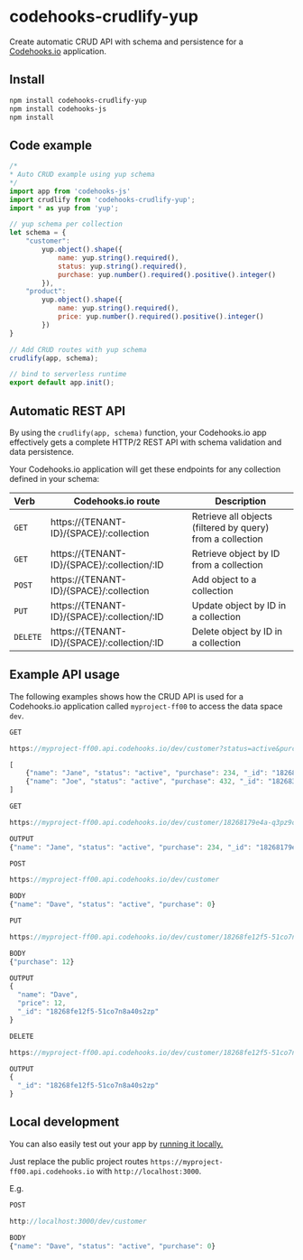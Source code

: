 # codehooks-crudlify-yup
Create automatic CRUD API with schema and persistence for a [Codehooks.io](https://codehooks.io) application.

## Install
```bash
npm install codehooks-crudlify-yup
npm install codehooks-js
npm install
```

## Code example
```js
/*
* Auto CRUD example using yup schema
*/
import app from 'codehooks-js'
import crudlify from 'codehooks-crudlify-yup';
import * as yup from 'yup';

// yup schema per collection
let schema = {
    "customer":
        yup.object().shape({
            name: yup.string().required(),
            status: yup.string().required(),
            purchase: yup.number().required().positive().integer()
        }),
    "product":
        yup.object().shape({
            name: yup.string().required(),
            price: yup.number().required().positive().integer()
        })
}

// Add CRUD routes with yup schema
crudlify(app, schema);

// bind to serverless runtime
export default app.init();

```

## Automatic REST API
By using the `crudlify(app, schema)` function, your Codehooks.io app effectively gets a complete HTTP/2 REST API with schema validation and data persistence.

Your Codehooks.io application will get these endpoints for any collection defined in your schema:

| Verb  | Codehooks.io route  | Description  |
|:---|---|---|
| `GET`  | https://{TENANT-ID}/{SPACE}/:collection  | Retrieve all objects (filtered by query) from a collection  |
| `GET`  | https://{TENANT-ID}/{SPACE}/:collection/:ID  | Retrieve object by ID from a collection  |
| `POST` | https://{TENANT-ID}/{SPACE}/:collection  | Add object to a collection  | 
| `PUT`  | https://{TENANT-ID}/{SPACE}/:collection/:ID  | Update object by ID in a collection  | 
|`DELETE`| https://{TENANT-ID}/{SPACE}/:collection/:ID  | Delete object by ID in a collection  | 

## Example API usage
The following examples shows how the CRUD API is used for a Codehooks.io application called `myproject-ff00` to access the data space `dev`.

```js
GET

https://myproject-ff00.api.codehooks.io/dev/customer?status=active&purchase>100

[
    {"name": "Jane", "status": "active", "purchase": 234, "_id": "18268179e4a-q3pz9of7st6kam"},
    {"name": "Joe", "status": "active", "purchase": 432, "_id": "182683fb57f-rzxrz7fdx1lrcd"}
]
```  

```js
GET

https://myproject-ff00.api.codehooks.io/dev/customer/18268179e4a-q3pz9of7st6kam

OUTPUT
{"name": "Jane", "status": "active", "purchase": 234, "_id": "18268179e4a-q3pz9of7st6kam"}
```  

```js
POST

https://myproject-ff00.api.codehooks.io/dev/customer

BODY
{"name": "Dave", "status": "active", "purchase": 0}
```  

```js
PUT

https://myproject-ff00.api.codehooks.io/dev/customer/18268fe12f5-51co7n8a40s2zp

BODY
{"purchase": 12}

OUTPUT
{
  "name": "Dave",
  "price": 12,
  "_id": "18268fe12f5-51co7n8a40s2zp"
}
```  

```js
DELETE

https://myproject-ff00.api.codehooks.io/dev/customer/18268fe12f5-51co7n8a40s2zp

OUTPUT
{
  "_id": "18268fe12f5-51co7n8a40s2zp"
}
```  

## Local development
You can also easily test out your app by [running it locally.](https://codehooks.io/docs/localdev)

Just replace the public project routes `https://myproject-ff00.api.codehooks.io` with `http://localhost:3000`.

E.g.

```js
POST

http://localhost:3000/dev/customer

BODY
{"name": "Dave", "status": "active", "purchase": 0}
```  